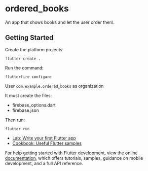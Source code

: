 # ordered_books

An app that shows books and let the user order them.

## Getting Started

Create the platform projects:

```
flutter create .
```

Run the command:

```
flutterfire configure
```

User `com.example.ordered_books` as organization

It must create the files:

- firebase_options.dart
- firebase.json

Then run:

```
flutter run
```

- [Lab: Write your first Flutter app](https://docs.flutter.dev/get-started/codelab)
- [Cookbook: Useful Flutter samples](https://docs.flutter.dev/cookbook)

For help getting started with Flutter development, view the
[online documentation](https://docs.flutter.dev/), which offers tutorials,
samples, guidance on mobile development, and a full API reference.
